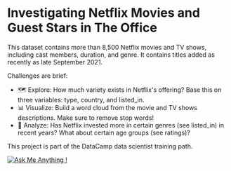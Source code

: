 # Investigating Netflix Movies and Guest Stars in The Office

This dataset contains more than 8,500 Netflix movies and TV shows, including cast members, duration, and genre. It contains titles added as recently as late September 2021.

Challenges are brief:

   - 🗺️ Explore: How much variety exists in Netflix's offering? Base this on three variables: type, country, and listed_in.
   - 📊 Visualize: Build a word cloud from the movie and TV shows descriptions. Make sure to remove stop words!
   - 🔎 Analyze: Has Netflix invested more in certain genres (see listed_in) in recent years? What about certain age groups (see ratings)?

This project is part of the DataCamp data scientist training path.

[![Ask Me Anything !](https://img.shields.io/badge/Ask%20me-anything-1abc9c.svg)](https://github.com/carsimoes/)
